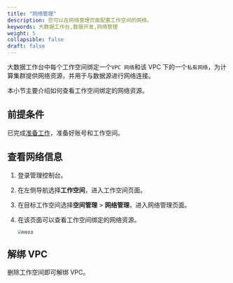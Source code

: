 ```yaml
---
title: "网络管理"
description: 您可以在网络管理页面配置工作空间的网络。 
keywords: 大数据工作台,数据开发,网络管理
weight: 5
collapsible: false
draft: false
---
```

   
大数据工作台中每个工作空间绑定一个`VPC 网络`和该 VPC 下的一个`私有网络`，为计算集群提供网络资源，并用于与数据源进行网络连接。

本小节主要介绍如何查看工作空间绑定的网络资源。
<!-- 本小节主要介绍如何更换 VPC 和解绑 VPC。 -->

## 前提条件

已完成[准备工作](/bigdata/dataomnis/prepare/create_workspace/)，准备好账号和工作空间。
<!-- - 在更换网络前，建议先创建好依赖的 VPC 和私有网络。详细操作请参见[创建 VPC 网络](/network/vpc/manual/vpcnet/10_create_vpc/)。

## 使用限制

- 仅支持使用工作空间所在区域的 VPC。
- 不支持使用免费型 VPC（由于免费型 VPC 不具备公网访问能力，暂时不支持在免费型 VPC 中创建计算集群）。 -->

## 查看网络信息

1. 登录管理控制台。
2. 在左侧导航选择**工作空间**，进入工作空间页面。
3. 在目标工作空间选择**空间管理** > **网络管理**，进入网络管理页面。
4. 在该页面可以查看工作空间绑定的网络资源。
   
   <img src="/bigdata/dataomnis/_images/net_detail.png" alt="网络信息" style="zoom:50%;" />

<!-- ## 更换 VPC

> **说明**
> 
> 更换 VPC 前，需先删除此工作空间下的所有计算集群。

1. 登录管理控制台。
2. 在左侧导航选择**工作空间**，进入工作空间页面。
3. 在目标工作空间选择**空间管理** > **网络管理**，进入网络管理页面。
4. 点击**更多操作** > **更换 VPC**，进入更换 VPC 页面。
   
   <img src="/bigdata/dataomnis/_images/change_net.png" alt="更换 VPC" style="zoom:50%;" />

5. 在 VPC 网络下拉框选择适配的同区域已有的 VPC 网络。若无可选 VPC 网络，可点击**新建 VPC 网络**，创建一个新的 VPC。
6. 点击**更换**，开始更换网络。 -->

## 解绑 VPC

删除工作空间即可解绑 VPC。
